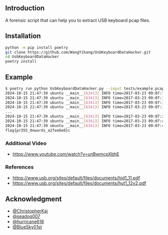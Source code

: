 
## Introduction

A forensic script that can help you to extract USB keyboard pcap files.

## Installation

```bash
python -m pip install poetry
git clone https://github.com/WangYihang/UsbKeyboardDataHacker.git
cd UsbKeyboardDataHacker
poetry install
```

## Example

```bash
$ poetry run python UsbKeyboardDataHacker.py --input tests/example.pcap
2024-10-15 21:47:39 ubuntu __main__[63413] INFO time=2017-03-23 09:07:16.777061, key='f'
2024-10-15 21:47:39 ubuntu __main__[63413] INFO time=2017-03-23 09:07:16.914192, key=''
2024-10-15 21:47:39 ubuntu __main__[63413] INFO time=2017-03-23 09:07:17.076812, key='l'
2024-10-15 21:47:39 ubuntu __main__[63413] INFO time=2017-03-23 09:07:17.176842, key=''
...
2024-10-15 21:47:39 ubuntu __main__[63413] INFO time=2017-03-23 09:07:36.514108, key=''
2024-10-15 21:47:39 ubuntu __main__[63413] INFO time=2017-03-23 09:07:40.230170, key='', modifiers=left_ctrl
2024-10-15 21:47:39 ubuntu __main__[63413] INFO time=2017-03-23 09:07:40.330012, key='c', modifiers=left_ctrl
flag{pr355_0nwards_a2fee6e0}c
```


### Additional Video

* https://www.youtube.com/watch?v=unBwmcpXbhE

### References 

+ https://www.usb.org/sites/default/files/documents/hid1_11.pdf
+ https://www.usb.org/sites/default/files/documents/hut1_12v2.pdf

## Acknowledgment

* [@ChristopherKai](https://github.com/ChristopherKai)
* [@seadog007](https://github.com/seadog007)
* [@hurricane618](https://github.com/hurricane618)
* [@BlueSky01st](https://github.com/BlueSky01st)
